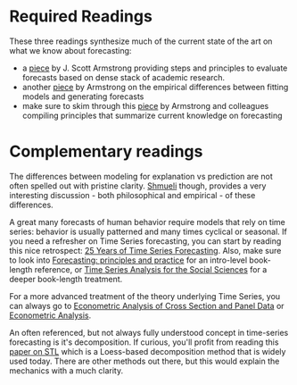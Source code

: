 # Required Readings

These three readings synthesize much of the current state of the art on what we know about forecasting:

* a [piece](readings/Armstrong2001.pdf) by J. Scott Armstrong providing steps and principles to evaluate forecasts based on dense stack of academic research. 
* another [piece](readings/Armstrong2012.pdf) by Armstrong on the empirical differences between fitting models and generating forecasts
* make sure to skim through this [piece](readings/Armstrong_etal2015.pdf) by Armstrong and colleagues compiling principles that summarize current knowledge on forecasting 

# Complementary readings 

The differences between modeling for explanation vs prediction are not often spelled out with pristine clarity. [Shmueli](http://projecteuclid.org/download/pdfview_1/euclid.ss/1294167961) though, provides a very interesting discussion - both philosophical and empirical - of these differences.

A great many forecasts of human behavior require models that rely on time series: behavior is usually patterned and many times cyclical or seasonal. If you need a refresher on Time Series forecasting, you can start by reading this nice retrospect: [25 Years of Time Series Forecasting](http://dx.doi.org.ezproxy.cul.columbia.edu/10.1016/j.ijforecast.2006.01.001). Also, make sure to look into [Forecasting: principles and practice](https://www.otexts.org/fpp) for an intro-level book-length reference, or [Time Series Analysis for the Social Sciences](http://www.cambridge.org/us/academic/subjects/politics-international-relations/research-methods-politics/time-series-analysis-social-sciences?format=PB&isbn=9780521691550) for a deeper book-length treatment. 

For a more advanced treatment of the theory underlying Time Series, you can always go to [Econometric Analysis of Cross Section and Panel Data](https://mitpress.mit.edu/books/econometric-analysis-cross-section-and-panel-data) or [Econometric Analysis](https://www.pearsonhighered.com/program/Greene-Econometric-Analysis-7th-Edition/PGM305107.html). 

An often referenced, but not always fully understood concept in time-series forecasting is it's decomposition. If curious, you'll profit from reading this [paper on STL](http://www.wessa.net/download/stl.pdf) which is a Loess-based decomposition method that is widely used today. There are other methods out there, but this would explain the mechanics with a much clarity.
